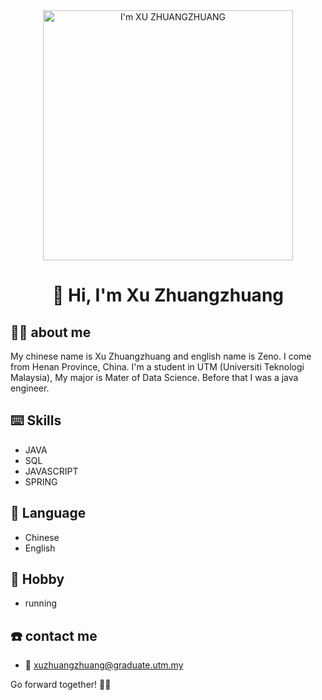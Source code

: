 <div align="center"><img src="https://github.com/drshahizan/research-design/blob/main/profile/batch2/zeno-z/image/IMG_9817.JPG" height="400" widht="300"  alt="I'm XU ZHUANGZHUANG"/></div>
<h1 align="center">👋 Hi, I'm Xu Zhuangzhuang </h1>

## 🧑‍💼 about me
My chinese name is Xu Zhuangzhuang and english name is Zeno. I come from Henan Province, China. I'm a student in UTM (Universiti Teknologi Malaysia), My major is Mater of Data Science. Before that I was a java engineer.

## ⌨️ Skills
* JAVA 
* SQL 
* JAVASCRIPT
* SPRING 

## 🎤 Language
* Chinese 
* English 

## 🏀 Hobby
* running 

## ☎️ contact me
* 📨 xuzhuangzhuang@graduate.utm.my 
  
Go forward together! 🏃‍➡️

